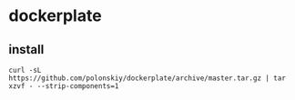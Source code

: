 # dockerplate

## install

```
curl -sL https://github.com/polonskiy/dockerplate/archive/master.tar.gz | tar xzvf - --strip-components=1
```
